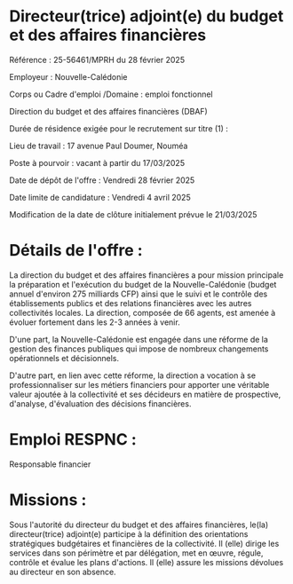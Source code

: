 # Directeur(trice) adjoint(e) du budget et des affaires financières

Référence : 25-56461/MPRH du 28 février 2025

Employeur : Nouvelle-Calédonie

Corps ou Cadre d'emploi /Domaine : emploi fonctionnel

Direction du budget et des affaires financières (DBAF)

Durée de résidence exigée pour le recrutement sur titre (1) :

Lieu de travail : 17 avenue Paul Doumer, Nouméa

Poste à pourvoir : vacant à partir du 17/03/2025

Date de dépôt de l'offre : Vendredi 28 février 2025

Date limite de candidature : Vendredi 4 avril 2025

Modification de la date de clôture initialement prévue le 21/03/2025

# Détails de l'offre :

La direction du budget et des affaires financières a pour mission principale la préparation et l'exécution du budget de la Nouvelle-Calédonie (budget annuel d'environ 275 milliards CFP) ainsi que le suivi et le contrôle des établissements publics et des relations financières avec les autres collectivités locales. La direction, composée de 66 agents, est amenée à évoluer fortement dans les 2-3 années à venir.

D'une part, la Nouvelle-Calédonie est engagée dans une réforme de la gestion des finances publiques qui impose de nombreux changements opérationnels et décisionnels.

D'autre part, en lien avec cette réforme, la direction a vocation à se professionnaliser sur les métiers financiers pour apporter une véritable valeur ajoutée à la collectivité et ses décideurs en matière de prospective, d'analyse, d'évaluation des décisions financières.

# Emploi RESPNC :

Responsable financier

# Missions :

Sous l'autorité du directeur du budget et des affaires financières, le(la) directeur(trice) adjoint(e) participe à la définition des orientations stratégiques budgétaires et financières de la collectivité. Il (elle) dirige les services dans son périmètre et par délégation, met en œuvre, régule, contrôle et évalue les plans d'actions. Il (elle) assure les missions dévolues au directeur en son absence.